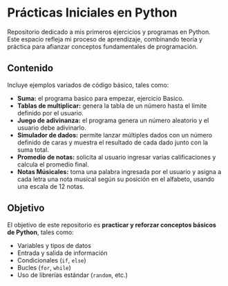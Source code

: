 # Prácticas Iniciales en Python

Repositorio dedicado a mis primeros ejercicios y programas en Python.  
Este espacio refleja mi proceso de aprendizaje, combinando teoría y práctica para afianzar conceptos fundamentales de programación.

## Contenido

Incluye ejemplos variados de código básico, tales como:

- **Suma:** el programa basico para empezar, ejercicio Basico.  
- **Tablas de multiplicar:** genera la tabla de un número hasta el límite definido por el usuario. 
- **Juego de adivinanza:** el programa genera un número aleatorio y el usuario debe adivinarlo.
- **Simulador de dados:** permite lanzar múltiples dados con un número definido de caras y muestra el resultado de cada dado junto con la suma total.
- **Promedio de notas:** solicita al usuario ingresar varias calificaciones y calcula el promedio final.
- **Notas Músicales:** toma una palabra ingresada por el usuario y asigna a cada letra una nota musical según su posición en el alfabeto, usando una escala de 12 notas.

## Objetivo

El objetivo de este repositorio es **practicar y reforzar conceptos básicos de Python**, tales como:

- Variables y tipos de datos  
- Entrada y salida de información  
- Condicionales (`if`, `else`)  
- Bucles (`for`, `while`)  
- Uso de librerías estándar (`random`, etc.)